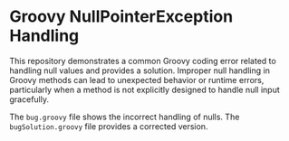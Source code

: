 # Groovy NullPointerException Handling

This repository demonstrates a common Groovy coding error related to handling null values and provides a solution.  Improper null handling in Groovy methods can lead to unexpected behavior or runtime errors, particularly when a method is not explicitly designed to handle null input gracefully.

The `bug.groovy` file shows the incorrect handling of nulls.  The `bugSolution.groovy` file provides a corrected version.